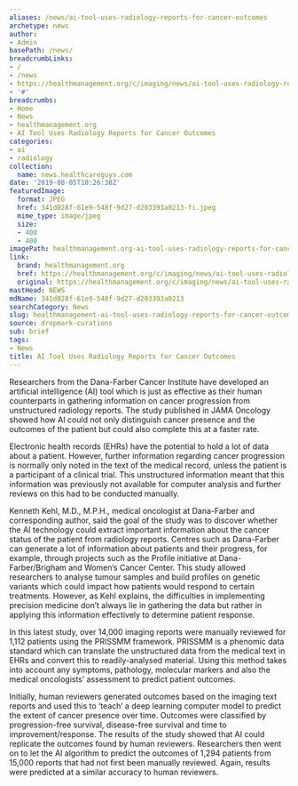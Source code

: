 ```yaml
---
aliases: /news/ai-tool-uses-radiology-reports-for-cancer-outcomes
archetype: news
author:
- Admin
basePath: /news/
breadcrumbLinks:
- /
- /news
- https://healthmanagement.org/c/imaging/news/ai-tool-uses-radiology-reports-for-cancer-outcomes
- '#'
breadcrumbs:
- Home
- News
- healthmanagement.org
- AI Tool Uses Radiology Reports for Cancer Outcomes
categories:
- ai
- radiology
collection:
  name: news.healthcareguys.com
date: '2019-08-05T10:26:38Z'
featuredImage:
  format: JPEG
  href: 341d028f-61e9-548f-9d27-d203393a0213-fi.jpeg
  mime_type: image/jpeg
  size:
  - 400
  - 400
imagePath: healthmanagement.org-ai-tool-uses-radiology-reports-for-cancer-outcomes
link:
  brand: healthmanagement.org
  href: https://healthmanagement.org/c/imaging/news/ai-tool-uses-radiology-reports-for-cancer-outcomes
  original: https://healthmanagement.org/c/imaging/news/ai-tool-uses-radiology-reports-for-cancer-outcomes
mastHead: NEWS
mdName: 341d028f-61e9-548f-9d27-d203393a0213
searchCategory: News
slug: healthmanagement-ai-tool-uses-radiology-reports-for-cancer-outcomes
source: dropmark-curations
sub: brief
tags:
- News
title: AI Tool Uses Radiology Reports for Cancer Outcomes
---
```


Researchers from the Dana-Farber Cancer Institute have developed an artificial intelligence (AI) tool which is just as effective as their human counterparts in gathering information on cancer progression from unstructured radiology reports. The study published in JAMA Oncology showed how AI could not only distinguish cancer presence and the outcomes of the patient but could also complete this at a faster rate.

Electronic health records (EHRs) have the potential to hold a lot of data about a patient. However, further information regarding cancer progression is normally only noted in the text of the medical record, unless the patient is a participant of a clinical trial. This unstructured information meant that this information was previously not available for computer analysis and further reviews on this had to be conducted manually.

Kenneth Kehl, M.D., M.P.H., medical oncologist at Dana-Farber and corresponding author, said the goal of the study was to discover whether the AI technology could extract important information about the cancer status of the patient from radiology reports. Centres such as Dana-Farber can generate a lot of information about patients and their progress, for example, through projects such as the Profile initiative at Dana-Farber/Brigham and Women’s Cancer Center. This study allowed researchers to analyse tumour samples and build profiles on genetic variants which could impact how patients would respond to certain treatments. However, as Kehl explains, the difficulties in implementing precision medicine don’t always lie in gathering the data but rather in applying this information effectively to determine patient response.

In this latest study, over 14,000 imaging reports were manually reviewed for 1,112 patients using the PRISSMM framework. PRISSMM is a phenomic data standard which can translate the unstructured data from the medical text in EHRs and convert this to readily-analysed material. Using this method takes into account any symptoms, pathology, molecular markers and also the medical oncologists’ assessment to predict patient outcomes.

Initially, human reviewers generated outcomes based on the imaging text reports and used this to ‘teach’ a deep learning computer model to predict the extent of cancer presence over time. Outcomes were classified by progression-free survival, disease-free survival and time to improvement/response. The results of the study showed that AI could replicate the outcomes found by human reviewers. Researchers then went on to let the AI algorithm to predict the outcomes of 1,294 patients from 15,000 reports that had not first been manually reviewed. Again, results were predicted at a similar accuracy to human reviewers.